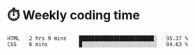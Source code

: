 
# :stopwatch: Weekly coding time
<!--START_SECTION:waka-->

```text
HTML   2 hrs 9 mins    ████████████████████████░   95.37 %
CSS    6 mins          █░░░░░░░░░░░░░░░░░░░░░░░░   04.63 %
```

<!--END_SECTION:waka-->


<!-- <p> <img src="https://github-readme-stats.vercel.app/api?username=cozgerest&show_icons=true&hide_border=false" />  </p> -->

